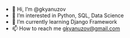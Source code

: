 - 👋 Hi, I’m @gkyanuzov
- 👀 I’m interested in Python, SQL, Data Science
- 🌱 I’m currently learning Django Framework
- 📫 How to reach me gkyanuzov@gmail.com

<!---
gkyanuzov/gkyanuzov is a ✨ special ✨ repository because its `README.md` (this file) appears on your GitHub profile.
You can click the Preview link to take a look at your changes.
--->
